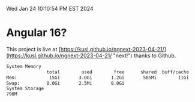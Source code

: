 Wed Jan 24 10:10:54 PM EST 2024

# Angular 16?


This project is live at [https://kusl.github.io/ngnext-2023-04-21/](https://kusl.github.io/ngnext-2023-04-21/ "next!") thanks to Github.

```bash
System Memory
               total        used        free      shared  buff/cache   available
Mem:            15Gi       3.0Gi       1.2Gi       505Mi        11Gi        12Gi
Swap:          8.0Gi       2.5Mi       8.0Gi
System Storage
790M	.
```
```bash
